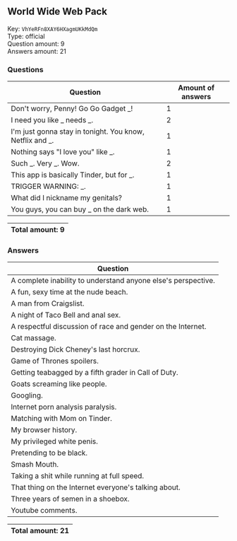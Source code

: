 ## World Wide Web Pack
Key: `VhYeRFn8XAY6HXagmUKkMdQm`  
Type: official  
Question amount: 9  
Answers amount: 21
### Questions
| Question | Amount of answers |
|---|---|
| Don't worry, Penny! Go Go Gadget _! | 1 |
| I need you like _ needs _. | 2 |
| I'm just gonna stay in tonight. You know, Netflix and _. | 1 |
| Nothing says "I love you" like _. | 1 |
| Such _. Very _. Wow. | 2 |
| This app is basically Tinder, but for _. | 1 |
| TRIGGER WARNING: _. | 1 |
| What did I nickname my genitals? | 1 |
| You guys, you can buy _ on the dark web. | 1 |

|Total amount: 9|
|---|

### Answers
| Question |
|---|
| A complete inability to understand anyone else's perspective. |
| A fun, sexy time at the nude beach. |
| A man from Craigslist. |
| A night of Taco Bell and anal sex. |
| A respectful discussion of race and gender on the Internet. |
| Cat massage. |
| Destroying Dick Cheney's last horcrux. |
| Game of Thrones spoilers. |
| Getting teabagged by a fifth grader in Call of Duty. |
| Goats screaming like people. |
| Googling. |
| Internet porn analysis paralysis. |
| Matching with Mom on Tinder. |
| My browser history. |
| My privileged white penis. |
| Pretending to be black. |
| Smash Mouth. |
| Taking a shit while running at full speed. |
| That thing on the Internet everyone's talking about. |
| Three years of semen in a shoebox. |
| Youtube comments. |

|Total amount: 21|
|---|